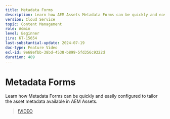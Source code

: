 ```yaml
---
title: Metadata Forms
description: Learn how AEM Assets Metadata Forms can be quickly and easily configured to tailor asset metadata.
version: Cloud Service
topic: Content Management
role: Admin
level: Beginner
jira: KT-15654
last-substantial-update: 2024-07-19
doc-type: Feature Video
exl-id: 9e68efbb-38bd-4538-b899-5fd356c9322d
duration: 489
---
```

# Metadata Forms

Learn how Metadata Forms can be quickly and easily configured to tailor the asset metadata available in AEM Assets.

>[!VIDEO](https://video.tv.adobe.com/v/3431686?quality=12&learn=on)
